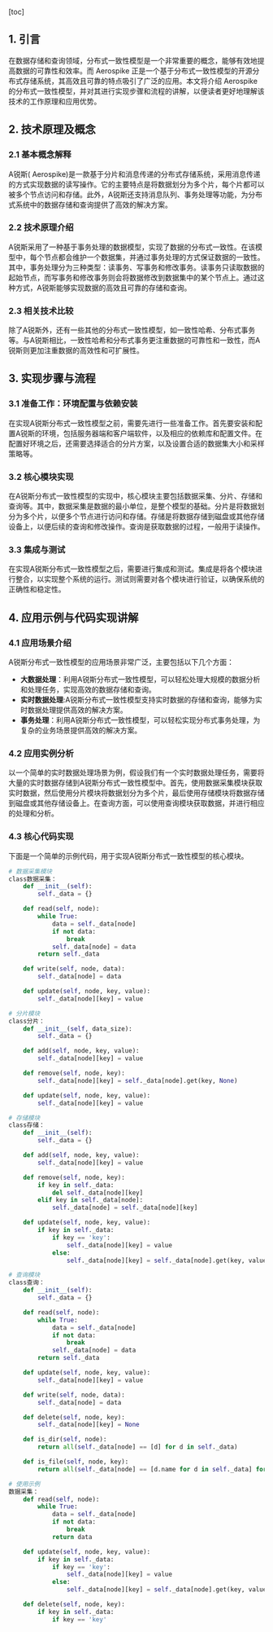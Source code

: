 
[toc]                    
                
                
## 1. 引言

在数据存储和查询领域，分布式一致性模型是一个非常重要的概念，能够有效地提高数据的可靠性和效率。而 Aerospike 正是一个基于分布式一致性模型的开源分布式存储系统，其高效且可靠的特点吸引了广泛的应用。本文将介绍 Aerospike 的分布式一致性模型，并对其进行实现步骤和流程的讲解，以便读者更好地理解该技术的工作原理和应用优势。

## 2. 技术原理及概念

### 2.1 基本概念解释

A锐斯( Aerospike)是一款基于分片和消息传递的分布式存储系统，采用消息传递的方式实现数据的读写操作。它的主要特点是将数据划分为多个片，每个片都可以被多个节点访问和存储。此外，A锐斯还支持消息队列、事务处理等功能，为分布式系统中的数据存储和查询提供了高效的解决方案。

### 2.2 技术原理介绍

A锐斯采用了一种基于事务处理的数据模型，实现了数据的分布式一致性。在该模型中，每个节点都会维护一个数据集，并通过事务处理的方式保证数据的一致性。其中，事务处理分为三种类型：读事务、写事务和修改事务。读事务只读取数据的起始节点，而写事务和修改事务则会将数据修改到数据集中的某个节点上。通过这种方式，A锐斯能够实现数据的高效且可靠的存储和查询。

### 2.3 相关技术比较

除了A锐斯外，还有一些其他的分布式一致性模型，如一致性哈希、分布式事务等。与A锐斯相比，一致性哈希和分布式事务更注重数据的可靠性和一致性，而A锐斯则更加注重数据的高效性和可扩展性。

## 3. 实现步骤与流程

### 3.1 准备工作：环境配置与依赖安装

在实现A锐斯分布式一致性模型之前，需要先进行一些准备工作。首先要安装和配置A锐斯的环境，包括服务器端和客户端软件，以及相应的依赖库和配置文件。在配置好环境之后，还需要选择适合的分片方案，以及设置合适的数据集大小和采样策略等。

### 3.2 核心模块实现

在A锐斯分布式一致性模型的实现中，核心模块主要包括数据采集、分片、存储和查询等。其中，数据采集是数据的最小单位，是整个模型的基础。分片是将数据划分为多个片，以便多个节点进行访问和存储。存储是将数据存储到磁盘或其他存储设备上，以便后续的查询和修改操作。查询是获取数据的过程，一般用于读操作。

### 3.3 集成与测试

在实现A锐斯分布式一致性模型之后，需要进行集成和测试。集成是将各个模块进行整合，以实现整个系统的运行。测试则需要对各个模块进行验证，以确保系统的正确性和稳定性。

## 4. 应用示例与代码实现讲解

### 4.1 应用场景介绍

A锐斯分布式一致性模型的应用场景非常广泛，主要包括以下几个方面：

- **大数据处理**：利用A锐斯分布式一致性模型，可以轻松处理大规模的数据分析和处理任务，实现高效的数据存储和查询。
- **实时数据处理**:A锐斯分布式一致性模型支持实时数据的存储和查询，能够为实时数据处理提供高效的解决方案。
- **事务处理**：利用A锐斯分布式一致性模型，可以轻松实现分布式事务处理，为复杂的业务场景提供高效的解决方案。

### 4.2 应用实例分析

以一个简单的实时数据处理场景为例，假设我们有一个实时数据处理任务，需要将大量的实时数据存储到A锐斯分布式一致性模型中。首先，使用数据采集模块获取实时数据，然后使用分片模块将数据划分为多个片，最后使用存储模块将数据存储到磁盘或其他存储设备上。在查询方面，可以使用查询模块获取数据，并进行相应的处理和分析。

### 4.3 核心代码实现

下面是一个简单的示例代码，用于实现A锐斯分布式一致性模型的核心模块。

```python
# 数据采集模块
class数据采集：
    def __init__(self):
        self._data = {}

    def read(self, node):
        while True:
            data = self._data[node]
            if not data:
                break
            self._data[node] = data
        return self._data

    def write(self, node, data):
        self._data[node] = data

    def update(self, node, key, value):
        self._data[node][key] = value

# 分片模块
class分片：
    def __init__(self, data_size):
        self._data = {}

    def add(self, node, key, value):
        self._data[node][key] = value

    def remove(self, node, key):
        self._data[node][key] = self._data[node].get(key, None)

    def update(self, node, key, value):
        self._data[node][key] = value

# 存储模块
class存储：
    def __init__(self):
        self._data = {}

    def add(self, node, key, value):
        self._data[node][key] = value

    def remove(self, node, key):
        if key in self._data:
            del self._data[node][key]
        elif key in self._data[node]:
            self._data[node] = self._data[node][key]

    def update(self, node, key, value):
        if key in self._data:
            if key == 'key':
                self._data[node][key] = value
            else:
                self._data[node][key] = self._data[node].get(key, value)

# 查询模块
class查询：
    def __init__(self):
        self._data = {}

    def read(self, node):
        while True:
            data = self._data[node]
            if not data:
                break
            self._data[node] = data
        return self._data

    def update(self, node, key, value):
        self._data[node][key] = value

    def write(self, node, data):
        self._data[node] = data

    def delete(self, node, key):
        self._data[node][key] = None

    def is_dir(self, node):
        return all(self._data[node] == [d] for d in self._data)

    def is_file(self, node, key):
        return all(self._data[node] == [d.name for d in self._data] for key in self._data)

# 使用示例
数据采集：
    def read(self, node):
        while True:
            data = self._data[node]
            if not data:
                break
            return data

    def update(self, node, key, value):
        if key in self._data:
            if key == 'key':
                self._data[node][key] = value
            else:
                self._data[node][key] = self._data[node].get(key, value)

    def delete(self, node, key):
        if key in self._data:
            if key == 'key'

